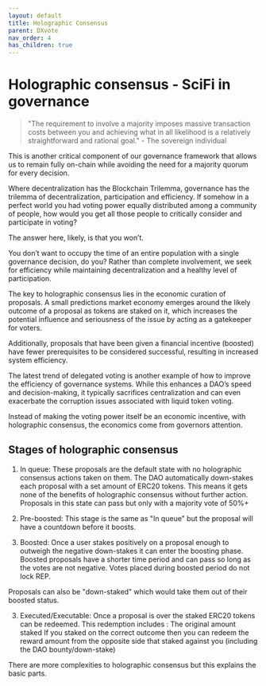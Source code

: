 ```yaml
---
layout: default
title: Holographic Consensus
parent: DXvote
nav_order: 4
has_children: true
---
```


# Holographic consensus - SciFi in governance

> "The requirement to involve a majority imposes massive transaction costs between you and achieving what in all likelihood is a relatively straightforward and rational goal." - The sovereign individual 

This is another critical component of our governance framework that allows us to remain fully on-chain while avoiding the need for a majority quorum for every decision.

Where decentralization has the Blockchain Trilemma, governance has the trilemma of decentralization, participation and efficiency. If somehow in a perfect world you had voting power equally distributed among a community of people, how would you get all those people to critically consider and participate in voting?

The answer here, likely, is that you won’t.

You don’t want to occupy the time of an entire population with a single governance decision, do you? Rather than complete involvement, we seek for efficiency while maintaining decentralization and a healthy level of participation.

The key to holographic consensus lies in the economic curation of proposals. A small predictions market economy emerges around the likely outcome of a proposal as tokens are staked on it, which increases the potential influence and seriousness of the issue by acting as a gatekeeper for voters.

Additionally, proposals that have been given a financial incentive (boosted) have fewer prerequisites to be considered successful, resulting in increased system efficiency.

The latest trend of delegated voting is another example of how to improve the efficiency of governance systems. While this enhances a DAO’s speed and decision-making, it typically sacrifices centralization and can even exacerbate the corruption issues associated with liquid token voting.

Instead of making the voting power itself be an economic incentive, with holographic consensus, the economics come from governors attention.


## Stages of holographic consensus

1. In queue: These proposals are the default state with no holographic consensus actions taken on them. The DAO automatically down-stakes each proposal with a set amount of ERC20 tokens. This means it gets none of the benefits of holographic consensus without further action. Proposals in this state can pass but only with a majority vote of 50%+

2. Pre-boosted: This stage is the same as "In queue" but the proposal will have a countdown before it boosts.

3. Boosted: Once a user stakes positively on a proposal enough to outweigh the negative down-stakes it can enter the boosting phase. Boosted proposals have a shorter time period and can pass so long as the votes are not negative. Votes placed during boosted period do not lock REP. 

Proposals can also be "down-staked" which would take them out of their boosted status. 

3. Executed/Executable: Once a proposal is over the staked ERC20 tokens can be redeemed. This redemption includes :
The original amount staked
If you staked on the correct outcome then you can redeem the reward amount from the opposite side that staked against you (including the DAO bounty/down-stake)

There are more complexities to holographic consensus but this explains the basic parts.
